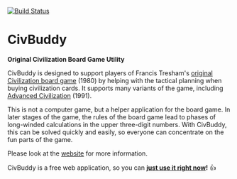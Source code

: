 [![Build Status](https://travis-ci.org/tsjensen/civbuddy.svg?branch=master)](https://travis-ci.org/tsjensen/civbuddy)

# CivBuddy

**Original Civilization Board Game Utility**

CivBuddy is designed to support players of Francis Tresham's [original Civilization board game](https://boardgamegeek.com/boardgame/71/civilization) (1980) by helping with the tactical planning when buying civilization cards. It supports many variants of the game, including [Advanced Civilization](https://boardgamegeek.com/boardgameexpansion/177/advanced-civilization) (1991).

This is not a computer game, but a helper application for the board game. In later stages of the game, the rules of the board game lead to phases of long-winded calculations in the upper three-digit numbers. With CivBuddy, this can be solved quickly and easily, so everyone can concentrate on the fun parts of the game.

Please look at the [website](http://civbuddy.org) for more information.

CivBuddy is a free web application, so you can **[just use it right now](http://app.civbuddy.org)!** :+1:
